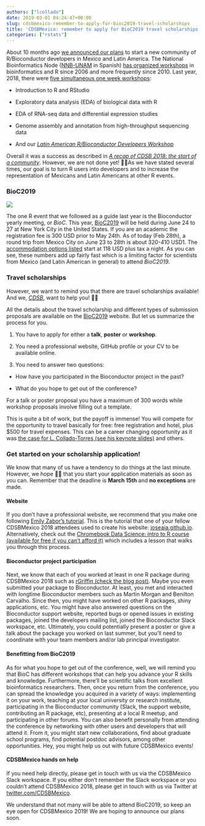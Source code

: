 ```yaml
---
authors: ["lcollado"]
date: 2019-03-01 04:24:47+00:00
slug: cdsbmexico-remember-to-apply-for-bioc2019-travel-scholarships
title: 'CDSBMexico: remember to apply for BioC2019 travel scholarships'
categories: ["rstats"]
---
```



About 10 months ago [we announced our plans](http://lcolladotor.github.io/2018/04/19/latin-american-r-bioconductor-developers-workshop-2018/#.XHiaE1NKg0o) to start a new community of R/Bioconductor developers in Mexico and Latin America. The National Bioinformatics Node ([NNB-UNAM](http://www.nnb.unam.mx/) in Spanish) [has organized workshops](http://congresos.nnb.unam.mx/) in bioinformatics and R since 2006 and more frequently since 2010. Last year, 2018, there were [five simultaneous one week workshops](http://congresos.nnb.unam.mx/TIB2018/):



 	
  * Introduction to R and RStudio

 	
  * Exploratory data analysis (EDA) of biological data with R

 	
  * EDA of RNA-seq data and differential expression studies

 	
  * Genome assembly and annotation from high-throughput sequencing data

 	
  * And our [_Latin American R/Bioconductor Developers Workshop_](http://congresos.nnb.unam.mx/TIB2018/r-bioconductor-developers-workshop-2018/)


Overall it was a success as described in [_A recap of CDSB 2018: the start of a community_](https://comunidadbioinfo.github.io/post/a-recap-of-cdsb-2018-the-start-of-a-community/). However, we are not done yet! 💪🏽As we have stated several times, our goal is to turn R users into developers and to increase the representation of Mexicans and Latin Americans at other R events.





### BioC2019


![](http://bioconductor.org/images/logo_bioconductor.gif)

The one R event that we followed as a guide last year is the Bioconductor yearly meeting, or _BioC_. This year, [BioC2019](https://bioc2019.bioconductor.org/index) will be held during June 24 to 27 at New York City in the United States. If you are an academic the registration fee is 300 USD prior to May 24th. As of today (Feb 28th), a round trip from Mexico City on June 23 to 28th is about 320-410 USD1. The [accommodation options listed](https://bioc2019.bioconductor.org/travel-accommodations) start at 118 USD plus tax a night. As you can see, these numbers add up fairly fast which is a limiting factor for scientists from Mexico (and Latin American in general) to attend _BioC2019_.









### Travel scholarships


However, we want to remind you that there are travel scholarships available! And we, [_CDSB_](https://comunidadbioinfo.github.io/), want to help you! 🙌🏽

All the details about the travel scholarship and different types of submission proposals are available on the [BioC2019](https://bioc2019.bioconductor.org/call-for-abstracts) website. But let us summarize the process for you.



 	
  1. You have to apply for either a **talk**, **poster** or **workshop**.

 	
  2. You need a professional website, GitHub profile or your CV to be available online.

 	
  3. You need to answer two questions:



 	
  * How have you participated in the Bioconductor project in the past?

 	
  * What do you hope to get out of the conference?


For a talk or poster proposal you have a maximum of 300 words while workshop proposals involve filling out a template.

This is quite a bit of work, but the payoff is immense! You will compete for the opportunity to travel basically for free: free registration and hotel, plus $500 for travel expenses. This can be a career changing opportunity as it was [the case for L. Collado-Torres (see his keynote slides)](https://speakerdeck.com/lcolladotor/cdsbmexico) and others.









### Get started on your scholarship application!


We know that many of us have a tendency to do things at the last minute. However, we hope 🙏🏽
that you start your application materials as soon as you can. Remember that the deadline is **March 15th** and **no exceptions** are made.





#### Website


If you don’t have a professional website, we recommend that you make one following [Emily Zabor’s tutorial](https://www.emilyzabor.com/tutorials/rmarkdown_websites_tutorial.html). This is the tutorial that one of your fellow CDSBMexico 2018 attendees used to create his website: [joseaia.github.io](https://joseaia.github.io/). Alternatively, check out the [Chromebook Data Science: intro to R course (available for free if you can’t afford it)](https://leanpub.com/universities/courses/jhu/cbds-intro-r) which includes a lesson that walks you through this process.









#### Bioconductor project participation


Next, we know that each of you worked at least in one R package during CDSBMexico 2018 such as [rGriffin (check the blog post)](https://comunidadbioinfo.github.io/post/r-gene-regulatory-interaction-formulator-for-inquiring-networks/). Maybe you even submitted your package to Bioconductor. At least, you met and interacted with longtime Bioconductor members such as Martin Morgan and Benilton Carvalho. Since then, you might have worked on other R packages, shiny applications, etc. You might have also answered questions on the Bioconductor support website, reported bugs or opened issues in existing packages, joined the developers mailing list, joined the Bioconductor Slack workspace, etc. Ultimately, you could potentially present a poster or give a talk about the package you worked on last summer, but you’ll need to coordinate with your team members and/or lab principal investigator.









#### Benefitting from BioC2019


As for what you hope to get out of the conference, well, we will remind you that BioC has different workshops that can help you advance your R skills and knowledge. Furthermore, there’ll be scientific talks from excellent bioinformatics researchers. Then, once you return from the conference, you can spread the knowledge you acquired in a variety of ways: implementing it on your work, teaching at your local university or research institute, participating in the Bioconductor community (Slack, the support website, contributing an R package, etc), presenting at a local R meetup, and participating in other forums. You can also benefit personally from attending the conference by networking with other users and developers that will attend it. From it, you might start new collaborations, find about graduate school programs, find potential postdoc advisors, among other opportunities. Hey, you might help us out with future CDSBMexico events!









#### CDSBMexico hands on help


If you need help directly, please get in touch with us via the CDSBMexico Slack workspace. If you either don’t remember the Slack workspace or you couldn’t attend CDSBMexico 2018, please get in touch with us via Twitter at [twitter.com/CDSBMexico](https://twitter.com/CDSBMexico).

We understand that not many will be able to attend BioC2019, so keep an eye open for CDSBMexico 2019! We are hoping to announce our plans soon.






